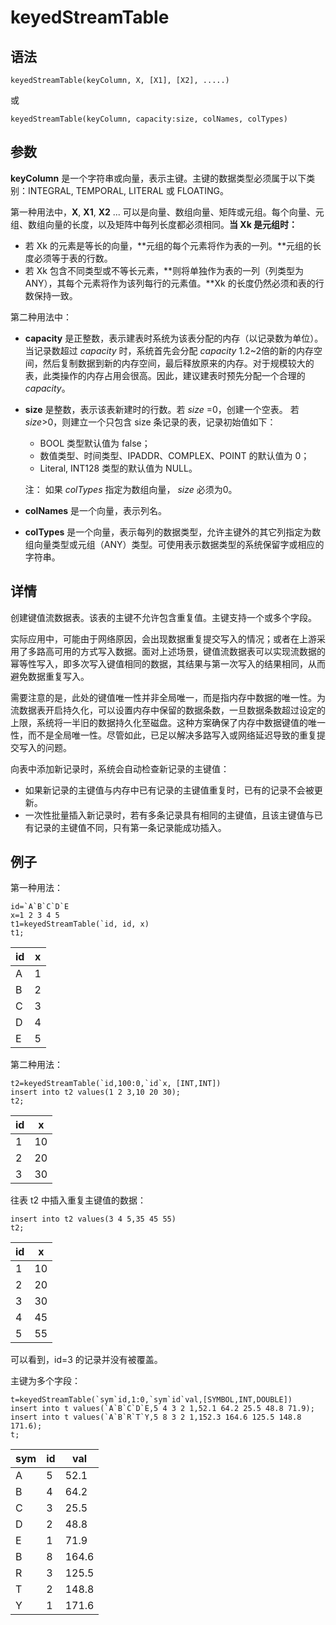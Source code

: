 # keyedStreamTable

## 语法

`keyedStreamTable(keyColumn, X, [X1], [X2], .....)`

或

`keyedStreamTable(keyColumn, capacity:size, colNames, colTypes)`

## 参数

**keyColumn** 是一个字符串或向量，表示主键。主键的数据类型必须属于以下类别：INTEGRAL,
TEMPORAL, LITERAL 或 FLOATING。

第一种用法中，**X**, **X1**, **X2** ...
可以是向量、数组向量、矩阵或元组。每个向量、元组、数组向量的长度，以及矩阵中每列长度都必须相同。**当 Xk 是元组时：**

* 若 Xk 的元素是等长的向量，**元组的每个元素将作为表的一列。**元组的长度必须等于表的行数。
* 若 Xk 包含不同类型或不等长元素，**则将单独作为表的一列（列类型为 ANY），其每个元素将作为该列每行的元素值。**Xk
  的长度仍然必须和表的行数保持一致。

第二种用法中：

* **capacity** 是正整数，表示建表时系统为该表分配的内存（以记录数为单位）。当记录数超过 *capacity*
  时，系统首先会分配 *capacity*
  1.2~2倍的新的内存空间，然后复制数据到新的内存空间，最后释放原来的内存。对于规模较大的表，此类操作的内存占用会很高。因此，建议建表时预先分配一个合理的
  *capacity*。
* **size** 是整数，表示该表新建时的行数。若 *size* =0，创建一个空表。 若
  *size*>0，则建立一个只包含 size 条记录的表，记录初始值如下：

  + BOOL 类型默认值为 false；
  + 数值类型、时间类型、IPADDR、COMPLEX、POINT 的默认值为 0；
  + Literal, INT128 类型的默认值为 NULL。

  注： 如果
  *colTypes* 指定为数组向量， *size* 必须为0。
* **colNames** 是一个向量，表示列名。
* **colTypes**
  是一个向量，表示每列的数据类型，允许主键外的其它列指定为数组向量类型或元组（ANY）类型。可使用表示数据类型的系统保留字或相应的字符串。

## 详情

创建键值流数据表。该表的主键不允许包含重复值。主键支持一个或多个字段。

实际应用中，可能由于网络原因，会出现数据重复提交写入的情况；或者在上游采用了多路高可用的方式写入数据。面对上述场景，键值流数据表可以实现流数据的幂等性写入，即多次写入键值相同的数据，其结果与第一次写入的结果相同，从而避免数据重复写入。

需要注意的是，此处的键值唯一性并非全局唯一，而是指内存中数据的唯一性。为流数据表开启持久化，可以设置内存中保留的数据条数，一旦数据条数超过设定的上限，系统将一半旧的数据持久化至磁盘。这种方案确保了内存中数据键值的唯一性，而不是全局唯一性。尽管如此，已足以解决多路写入或网络延迟导致的重复提交写入的问题。

向表中添加新记录时，系统会自动检查新记录的主键值：

* 如果新记录的主键值与内存中已有记录的主键值重复时，已有的记录不会被更新。
* 一次性批量插入新记录时，若有多条记录具有相同的主键值，且该主键值与已有记录的主键值不同，只有第一条记录能成功插入。

## 例子

第一种用法：

```
id=`A`B`C`D`E
x=1 2 3 4 5
t1=keyedStreamTable(`id, id, x)
t1;
```

| id | x |
| --- | --- |
| A | 1 |
| B | 2 |
| C | 3 |
| D | 4 |
| E | 5 |

第二种用法：

```
t2=keyedStreamTable(`id,100:0,`id`x, [INT,INT])
insert into t2 values(1 2 3,10 20 30);
t2;
```

| id | x |
| --- | --- |
| 1 | 10 |
| 2 | 20 |
| 3 | 30 |

往表 t2 中插入重复主键值的数据：

```
insert into t2 values(3 4 5,35 45 55)
t2;
```

| id | x |
| --- | --- |
| 1 | 10 |
| 2 | 20 |
| 3 | 30 |
| 4 | 45 |
| 5 | 55 |

可以看到，id=3 的记录并没有被覆盖。

主键为多个字段：

```
t=keyedStreamTable(`sym`id,1:0,`sym`id`val,[SYMBOL,INT,DOUBLE])
insert into t values(`A`B`C`D`E,5 4 3 2 1,52.1 64.2 25.5 48.8 71.9);
insert into t values(`A`B`R`T`Y,5 8 3 2 1,152.3 164.6 125.5 148.8 171.6);
t;
```

| sym | id | val |
| --- | --- | --- |
| A | 5 | 52.1 |
| B | 4 | 64.2 |
| C | 3 | 25.5 |
| D | 2 | 48.8 |
| E | 1 | 71.9 |
| B | 8 | 164.6 |
| R | 3 | 125.5 |
| T | 2 | 148.8 |
| Y | 1 | 171.6 |

